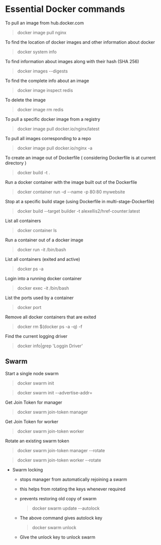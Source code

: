 # Essential Docker commands

To pull an image from hub.docker.com

>   docker image pull nginx

To find the location of docker images and other information about docker

>   docker system info

To find information about images along with their hash (SHA 256)

>   docker images --digests

To find the complete info about an image

>   docker image inspect redis

To delete the image

>   docker image rm redis

To pull a specific docker image from a registry

>   docker image pull docker.io/nginx/latest

To pull all images corresponding to a repo

>   docker image pull docker.io/nginx -a

To create an image out of Dockerfile ( considering Dockerfile is at current directory )

>   docker build -t <image-name> .

Run a docker container with the image built out of the Dockerfile

>   docker container run -d --name <image-name> -p 80:80 mywebsite

Stop at a specific build stage (using Dockerfile in multi-stage-Dockerfile)

>   docker build --target builder -t alexellis2/href-counter:latest

List all containers

>   docker container ls

Run a container out of a docker image

>   docker run -it <image-name> /bin/bash

List all containers (exited and active)

>   docker ps -a

Login into a running docker container

>   docker exec -it <container-name> /bin/bash

List the ports used by a container

>   docker port <container-name>

Remove all docker containers that are exited

>   docker rm $(docker ps -a -q) -f

Find the current logging driver

>   docker info|grep 'Loggin Driver'

## Swarm

Start a single node swarm

>   docker swarm init

>   docker swarm init --advertise-addr=<ip>

Get Join Token for manager

>   docker swarm join-token manager

Get Join Token for worker

>   docker swarm join-token worker

Rotate an existing swarm token

>   docker swarm join-token manager --rotate

>   docker swarm join-token worker --rotate

*   Swarm locking
    *   stops manager from automatically rejoining a swarm
    *   this helps from rotating the keys whenever required
    *   prevents restoring old copy of swarm

        >   docker swarm update --autolock

    *   The above command gives autolock key

        >   docker swarm unlock

    *   GIve the unlock key to unlock swarm
